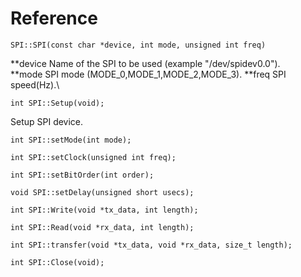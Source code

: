# Reference
```
SPI::SPI(const char *device, int mode, unsigned int freq)
```
**device Name of the SPI to be used (example "/dev/spidev0.0").\
**mode SPI mode (MODE_0,MODE_1,MODE_2,MODE_3).
**freq SPI speed(Hz).\
```
int SPI::Setup(void);
```
Setup SPI device.
```
int SPI::setMode(int mode);
```
```
int SPI::setClock(unsigned int freq);
```
```
int SPI::setBitOrder(int order);
```
```
void SPI::setDelay(unsigned short usecs);
```
```
int SPI::Write(void *tx_data, int length);
```
```
int SPI::Read(void *rx_data, int length);
```
```
int SPI::transfer(void *tx_data, void *rx_data, size_t length);
```
```
int SPI::Close(void);
```